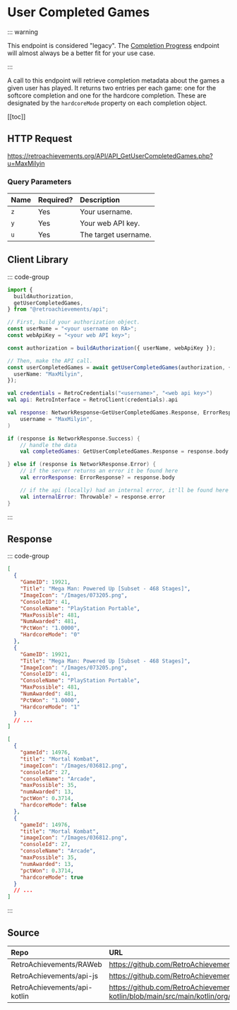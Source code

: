 <script setup>
import SampleRequest from '../components/SampleRequest.vue';
</script>

# User Completed Games

::: warning

This endpoint is considered "legacy". The [Completion Progress](/v1/get-user-completion-progress) endpoint will almost always be a better fit for your use case.

:::

A call to this endpoint will retrieve completion metadata about the games a given user has played. It returns two entries per each game: one for the softcore completion and one for the hardcore completion. These are designated by the `hardcoreMode` property on each completion object.

[[toc]]

## HTTP Request

<SampleRequest httpVerb="GET">https://retroachievements.org/API/API_GetUserCompletedGames.php?u=MaxMilyin</SampleRequest>

### Query Parameters

| Name | Required? | Description          |
| :--- | :-------- | :------------------- |
| `z`  | Yes       | Your username.       |
| `y`  | Yes       | Your web API key.    |
| `u`  | Yes       | The target username. |

## Client Library

::: code-group

```ts [NodeJS]
import {
  buildAuthorization,
  getUserCompletedGames,
} from "@retroachievements/api";

// First, build your authorization object.
const userName = "<your username on RA>";
const webApiKey = "<your web API key>";

const authorization = buildAuthorization({ userName, webApiKey });

// Then, make the API call.
const userCompletedGames = await getUserCompletedGames(authorization, {
  userName: "MaxMilyin",
});
```

```kotlin [Kotlin]
val credentials = RetroCredentials("<username>", "<web api key>")
val api: RetroInterface = RetroClient(credentials).api

val response: NetworkResponse<GetUserCompletedGames.Response, ErrorResponse> = api.getUserCompletedGames(
    username = "MaxMilyin",
)

if (response is NetworkResponse.Success) {
    // handle the data
    val completedGames: GetUserCompletedGames.Response = response.body

} else if (response is NetworkResponse.Error) {
    // if the server returns an error it be found here
    val errorResponse: ErrorResponse? = response.body

    // if the api (locally) had an internal error, it'll be found here
    val internalError: Throwable? = response.error
}
```

:::

## Response

::: code-group

```json [HTTP Response]
[
  {
    "GameID": 19921,
    "Title": "Mega Man: Powered Up [Subset - 468 Stages]",
    "ImageIcon": "/Images/073205.png",
    "ConsoleID": 41,
    "ConsoleName": "PlayStation Portable",
    "MaxPossible": 481,
    "NumAwarded": 481,
    "PctWon": "1.0000",
    "HardcoreMode": "0"
  },
  {
    "GameID": 19921,
    "Title": "Mega Man: Powered Up [Subset - 468 Stages]",
    "ImageIcon": "/Images/073205.png",
    "ConsoleID": 41,
    "ConsoleName": "PlayStation Portable",
    "MaxPossible": 481,
    "NumAwarded": 481,
    "PctWon": "1.0000",
    "HardcoreMode": "1"
  }
  // ...
]
```

```json [NodeJS]
[
  {
    "gameId": 14976,
    "title": "Mortal Kombat",
    "imageIcon": "/Images/036812.png",
    "consoleId": 27,
    "consoleName": "Arcade",
    "maxPossible": 35,
    "numAwarded": 13,
    "pctWon": 0.3714,
    "hardcoreMode": false
  },
  {
    "gameId": 14976,
    "title": "Mortal Kombat",
    "imageIcon": "/Images/036812.png",
    "consoleId": 27,
    "consoleName": "Arcade",
    "maxPossible": 35,
    "numAwarded": 13,
    "pctWon": 0.3714,
    "hardcoreMode": true
  }
  // ...
]
```

:::

## Source

| Repo                         | URL                                                                                                                  |
| :--------------------------- | :------------------------------------------------------------------------------------------------------------------- |
| RetroAchievements/RAWeb      | https://github.com/RetroAchievements/RAWeb/blob/master/public/API/API_GetUserCompletedGames.php                      |
| RetroAchievements/api-js     | https://github.com/RetroAchievements/api-js/blob/main/src/user/getUserCompletedGames.ts                              |
| RetroAchievements/api-kotlin | https://github.com/RetroAchievements/api-kotlin/blob/main/src/main/kotlin/org/retroachivements/api/RetroInterface.kt |

